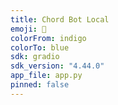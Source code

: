 ```yaml
---
title: Chord Bot Local
emoji: 🎸
colorFrom: indigo
colorTo: blue
sdk: gradio
sdk_version: "4.44.0"
app_file: app.py
pinned: false
---
```




